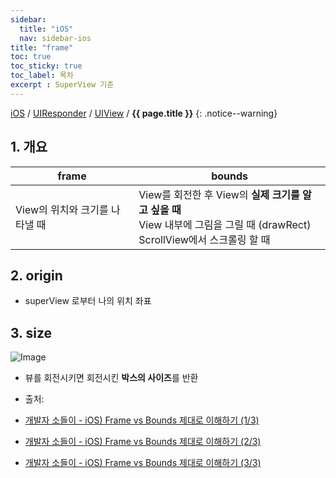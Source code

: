 ```yaml
---
sidebar:
  title: "iOS"
  nav: sidebar-ios
title: "frame"
toc: true
toc_sticky: true
toc_label: 목차
excerpt : SuperView 기준
---
```

[iOS](/ios/) / [UIResponder](/ios/uiresponder/) / [UIView](/ios/uiresponder/uiview/)  / **{{ page.title }}**
{: .notice--warning}

## 1. 개요

| frame     | bounds     |
|---    |---    |
| View의 위치와 크기를 나타낼 때     | View를 회전한 후 View의 **실제 크기를 알고 싶을 때**<br>View 내부에 그림을 그릴 때 (drawRect)<br>ScrollView에서 스크롤링 할 때     |

## 2. origin
- superView 로부터 나의 위치 좌표

## 3. size
![Image](https://img1.daumcdn.net/thumb/R1280x0/?scode=mtistory2&fname=https%3A%2F%2Fblog.kakaocdn.net%2Fdn%2FPPEBm%2FbtqLXSQVU2L%2F8eapc4lmWdKVqCsTnQI1E0%2Fimg.png)

- 뷰를 회전시키면 회전시킨 **박스의 사이즈**를 반환

- 출처: 
- [개발자 소들이 - iOS) Frame vs Bounds 제대로 이해하기 (1/3)](https://babbab2.tistory.com/44)
- [개발자 소들이 - iOS) Frame vs Bounds 제대로 이해하기 (2/3)](https://babbab2.tistory.com/45)
- [개발자 소들이 - iOS) Frame vs Bounds 제대로 이해하기 (3/3)](https://babbab2.tistory.com/46)
